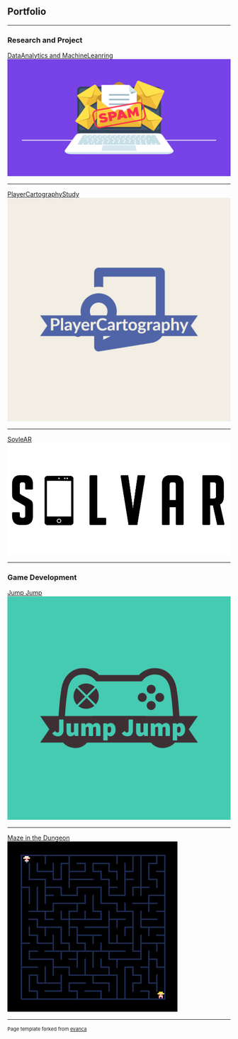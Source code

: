 ## Portfolio

---

### Research and Project  

[DataAnalytics and MachineLeanring](/pdf/Report.pdf)
<img src="images/Custom-dimensions-1910x1080-px-5-1.png?raw=true"/>

---

[PlayerCartographyStudy](/pdf/PlayerCartographyStudy_2022-09-21_1903.pdf)
<img src="images/PlayerCart.jpeg?raw=true"/>

---
[SovleAR](https://github.com/chenruid/SolvAR-project)
<img src="images/SolvARLogo.png?raw=true"/>

---

### Game Development

[Jump Jump](https://github.com/chenruid/Jump-Jump)
<img src="images/Jump Jump-logos.jpeg?raw=true"/>

---

[Maze in the Dungeon](https://chenruid.github.io/nmsu-dgd.github.io/2022-3/Maze-in-Dungeon/maze.html)
<img src="images/maze_0.gif?raw=true"/>





---
<p style="font-size:11px">Page template forked from <a href="https://github.com/evanca/quick-portfolio">evanca</a></p>
<!-- Remove above link if you don't want to attibute -->

